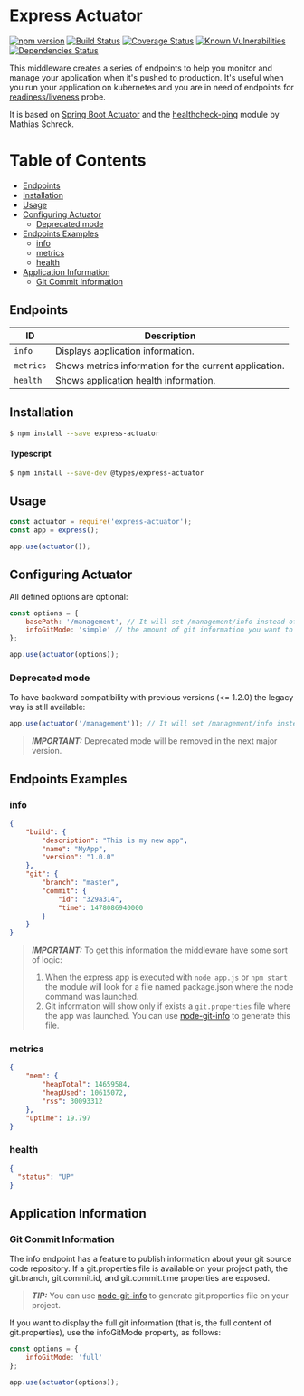 # Express Actuator

[![npm version](https://img.shields.io/npm/v/express-actuator.svg?style=flat)](https://badge.fury.io/js/express-actuator)
[![Build Status](https://travis-ci.org/rcruzper/express-actuator.svg?branch=master)](https://travis-ci.org/rcruzper/express-actuator)
[![Coverage Status](https://coveralls.io/repos/github/rcruzper/express-actuator/badge.svg?branch=master)](https://coveralls.io/github/rcruzper/express-actuator?branch=master)
[![Known Vulnerabilities](https://snyk.io/test/npm/express-actuator/badge.svg)](https://snyk.io/test/npm/express-actuator)
[![Dependencies Status](https://david-dm.org/rcruzper/express-actuator.svg)](https://david-dm.org/rcruzper/express-actuator)

This middleware creates a series of endpoints to help you monitor and manage your application when it's pushed to production. It's useful when you run your application on kubernetes and you are in need of endpoints for [readiness/liveness](https://kubernetes.io/docs/tasks/configure-pod-container/configure-liveness-readiness-probes/) probe.

It is based on [Spring Boot Actuator](http://docs.spring.io/spring-boot/docs/current-SNAPSHOT/reference/htmlsingle/#production-ready) and the [healthcheck-ping](https://github.com/holidaycheck/healthcheck-ping) module by Mathias Schreck.

Table of Contents
=================

<!-- toc -->

- [Endpoints](#endpoints)
- [Installation](#installation)
- [Usage](#usage)
- [Configuring Actuator](#configuring-actuator)
  * [Deprecated mode](#deprecated-mode)
- [Endpoints Examples](#endpoints-examples)
  * [info](#info)
  * [metrics](#metrics)
  * [health](#health)
- [Application Information](#application-information)
  * [Git Commit Information](#git-commit-information)

<!-- tocstop -->

## Endpoints

ID | Description
--- | ---
`info` | Displays application information.
`metrics` | Shows metrics information for the current application.
`health` | Shows application health information.

## Installation

```bash
$ npm install --save express-actuator
```

#### Typescript
```bash
$ npm install --save-dev @types/express-actuator
```

## Usage

```js
const actuator = require('express-actuator');
const app = express();

app.use(actuator());
```

## Configuring Actuator
All defined options are optional:

```js
const options = {
    basePath: '/management', // It will set /management/info instead of /info
    infoGitMode: 'simple' // the amount of git information you want to expose, 'simple' or 'full'
};

app.use(actuator(options));
```

### Deprecated mode
To have backward compatibility with previous versions (<= 1.2.0) the legacy way is still available:

```js
app.use(actuator('/management')); // It will set /management/info instead of /info
```

> **_IMPORTANT:_** Deprecated mode will be removed in the next major version.

## Endpoints Examples
### info
```json
{
    "build": {
        "description": "This is my new app",
        "name": "MyApp",
        "version": "1.0.0"
    },
    "git": {
        "branch": "master",
        "commit": {
            "id": "329a314",
            "time": 1478086940000
        }
    }    
}
```
> **_IMPORTANT:_** To get this information the middleware have some sort of logic:
>1. When the express app is executed with ```node app.js``` or ```npm start``` the module will look for a file named package.json where the node command was launched.
>2. Git information will show only if exists a ```git.properties``` file where the app was launched. You can use [node-git-info](https://www.npmjs.com/package/node-git-info) to generate this file.

### metrics
```json
{
    "mem": {
        "heapTotal": 14659584,
        "heapUsed": 10615072,
        "rss": 30093312
    },
    "uptime": 19.797
}
```

### health
```json
{
  "status": "UP"
}
```

## Application Information
### Git Commit Information
The info endpoint has a feature to publish information about your git source code repository. If a git.properties file is available on your project path, the git.branch, git.commit.id, and git.commit.time properties are exposed.

> **_TIP:_** You can use [node-git-info](https://www.npmjs.com/package/node-git-info) to generate git.properties file on your project.

If you want to display the full git information (that is, the full content of git.properties), use the infoGitMode property, as follows:

```js
const options = {
    infoGitMode: 'full'
};

app.use(actuator(options));
```
